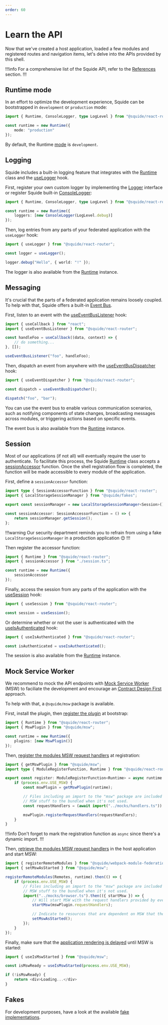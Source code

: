 ```yaml
---
order: 60
---
```


# Learn the API

Now that we've created a host application, loaded a few modules and registered routes and navigation items, let's delve into the APIs provided by this shell.

!!!info
For a comprehensive list of the Squide API, refer to the [References](/reference#api) section.
!!!

## Runtime mode

In an effort to optimize the development experience, Squide can be bootstrapped in `development` or `production` mode:

```ts host/src/bootstrap.tsx
import { Runtime, ConsoleLogger, type LogLevel } from "@squide/react-router";

const runtime = new Runtime({
    mode: "production"
});
```

By default, the Runtime [mode](../reference/runtime/runtime-class.md#change-the-runtime-mode) is `development`.

## Logging

Squide includes a built-in logging feature that integrates with the [Runtime](/reference/runtime/runtime-class.md) class and the [useLogger](/reference/runtime/useLogger.md) hook.

First, register your own custom logger by implementing the [Logger](/reference/logging/Logger.md) interface or register Squide built-in [ConsoleLogger](/reference/logging/ConsoleLogger):

```ts host/src/bootstrap.tsx
import { Runtime, ConsoleLogger, type LogLevel } from "@squide/react-router";

const runtime = new Runtime({
    loggers: [new ConsoleLogger(LogLevel.debug)]
});
```

Then, log entries from any parts of your federated application with the `useLogger` hook:

```ts
import { useLogger } from "@squide/react-router";

const logger = useLogger();

logger.debug("Hello", { world: "!" });
```

The logger is also available from the [Runtime](/reference/runtime/runtime-class.md#use-the-logger) instance.

## Messaging

It's crucial that the parts of a federated application remains loosely coupled. To help with that, Squide offers a built-in [Event Bus](/reference/messaging/EventBus.md).

First, listen to an event with the [useEventBusListener](/reference/messaging/useEventBusListener.md) hook:

```ts
import { useCallback } from "react";
import { useEventBusListener } from "@squide/react-router";

const handleFoo = useCallback((data, context) => {
    // do something...
}, []);

useEventBusListener("foo", handleFoo);
```

Then, dispatch an event from anywhere with the [useEventBusDispatcher](/reference/messaging/useEventBusDispatcher.md) hook:

```ts
import { useEventDispatcher } from "@squide/react-router";

const dispatch = useEventBusDispatcher();

dispatch("foo", "bar");
```

You can use the event bus to enable various communication scenarios, such as notifying components of state changes, broadcasting messages across modules, or triggering actions based on specific events.

The event bus is also available from the [Runtime](/reference/runtime/runtime-class.md#use-the-event-bus) instance.

## Session

Most of our applications (if not all) will eventually require the user to authenticate. To facilitate this process, the Squide [Runtime](/reference/runtime/runtime-class.md) class accepts a [sessionAccessor](/reference/fakes/LocalStorageSessionManager.md#integrate-with-a-runtime-instance) function. Once the shell registration flow is completed, the function will be made accessible to every module of the application.

First, define a `sessionAccessor` function:

```ts host/src/session.ts
import type { SessionAccessorFunction } from "@squide/react-router";
import { LocalStorageSessionManager } from "@squide/fakes";

export const sessionManager = new LocalStorageSessionManager<Session>();

const sessionAccessor: SessionAccessorFunction = () => {
    return sessionManager.getSession();
};
```

!!!warning
Our security department reminds you to refrain from using a fake `LocalStorageSessionManager` in a production application :blush:
!!!

Then register the accessor function:

```ts host/src/boostrap.tsx
import { Runtime } from "@squide/react-router";
import { sessionAccessor } from "./session.ts";

const runtime = new Runtime({
    sessionAccessor
});
```

Finally, access the session from any parts of the application with the [useSession](/reference/runtime/useSession.md) hook:

```ts
import { useSession } from "@squide/react-router";

const session = useSession();
```

Or determine whether or not the user is authenticated with the [useIsAuthenticated](/reference/session/useIsAuthenticated.md) hook:

```ts
import { useIsAuthenticated } from "@squide/react-router";

const isAuthenticated = useIsAuthenticated();
```

The session is also available from the [Runtime](/reference/runtime/runtime-class.md) instance.

<!-- ## Plugins

To keep Squide lightweight, not all functionalities should be integrated as a core functionality. However, to accommodate a broad range of technologies, a plugin system has been implemented to fill the gap.

First, define a plugin by implementing the [Plugin](../reference/plugins/plugin.md) interface:

```ts shared/src/mswPlugin.ts
import { Plugin } from "@squide/react-router";
import type { RestHandler } from "msw";

export class MswPlugin extends Plugin {
    constructor() {
        super(MswPlugin.name);
    }

    registerRequestHandlers(handlers: RestHandler[]) {
        ...
    }
}
```

Then, make the plugin available to every part of the application by passing a service instance to the `Runtime` instance:

```ts host/src/boostrap.tsx
import { Runtime } from "@squide/react-router";
import { MswPlugin } from "@squide/msw";

const runtime = new Runtime({
    plugins: [new MswPlugin()]
});
```

Then, access the plugin instance from the [Runtime](/reference/runtime/runtime-class.md) instance:

```ts
import { MswPlugin } from "@sample/shared";
import { requetHandlers } from "../mocks/handlers.ts";

const mswPlugin = runtime.getPlugin(MswPlugin.name) as MswPlugin;
``` -->

## Mock Service Worker

We recommend to mock the API endpoints with [Mock Service Worker](https://mswjs.io/) (MSW) to faciliate the development and encourage an [Contract Design First](https://devblogs.microsoft.com/ise/2023/05/08/design-api-first-with-typespec/) approach.

To help with that, a `@squide/msw` package is available.

First, install the plugin, then [register the plugin](../reference/msw/MswPlugin.md#register-the-plugin) at bootstrap:

```ts host/src/boostrap.tsx
import { Runtime } from "@squide/react-router";
import { MswPlugin } from "@squide/msw";

const runtime = new Runtime({
    plugins: [new MswPlugin()]
});
```

Then, [register the modules MSW request handlers](../reference/msw/MswPlugin.md#register-request-handlers) at registration:

```ts !#12 remote-module/src/register.tsx
import { getMswPlugin } from "@squide/msw";
import type { ModuleRegisterFunction, Runtime } from "@squide/react-router"; 

export const register: ModuleRegisterFunction<Runtime> = async runtime => {
    if (process.env.USE_MSW) {
        const mswPlugin = getMswPlugin(runtime);

        // Files including an import to the "msw" package are included dynamically to prevent adding
        // MSW stuff to the bundled when it's not used.
        const requestHandlers = (await import("../mocks/handlers.ts")).requestHandlers;

        mswPlugin.registerRequestHandlers(requestHandlers);
    }
}
```

!!!info
Don't forget to mark the registration function as `async` since there's a dynamic import.
!!!

Then, [retrieve the modules MSW request handlers](../reference/msw/MswPlugin.md#retrieve-the-request-handlers) in the host application and start MSW:

```ts !#9,12
import { registerRemoteModules } from "@squide/webpack-module-federation";
import { setMswAsStarted } from "@squide/msw";

registerRemoteModules(Remotes, runtime).then(() => {
    if (process.env.USE_MSW) {
        // Files including an import to the "msw" package are included dynamically to prevent adding
        // MSW stuff to the bundled when it's not used.
        import("../mocks/browser.ts").then(({ startMsw }) => {
            // Will start MSW with the request handlers provided by every module.
            startMsw(mswPlugin.requestHandlers);

            // Indicate to resources that are dependent on MSW that the service has been started.
            setMswAsStarted();
        });
    }
});
```

Finally, make sure that the [application rendering is delayed](../reference/msw/useIsMswReady.md) until MSW is started:

```ts !#3 host/src/App.tsx
import { useIsMswStarted } from "@squide/msw";

const isMswReady = useIsMswStarted(process.env.USE_MSW);

if (!isMswReady) {
    return <div>Loading...</div>
}
```

## Fakes

For development purposes, have a look at the available [fake implementations](../reference/default.md#fakes).

